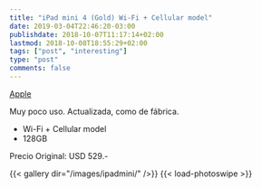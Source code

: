 ```yaml
---
title: "iPad mini 4 (Gold) Wi-Fi + Cellular model"
date: 2019-03-04T22:46:20-03:00
publishdate: 2018-10-07T11:17:14+02:00
lastmod: 2018-10-08T18:55:29+02:00
tags: ["post", "interesting"]
type: "post"
comments: false
---
```


[Apple](https://www.apple.com/lae/ipad-mini-4/)

Muy poco uso. Actualizada, como de fábrica.

* Wi-Fi + Cellular model
* 128GB

Precio Original: USD 529.-

{{< gallery dir="/images/ipadmini/" />}} {{< load-photoswipe >}}